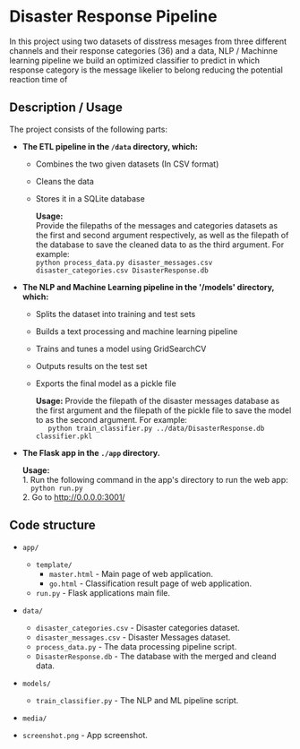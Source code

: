 # Disaster Response Pipeline 

In this project using two datasets of disstress mesages from three different channels and their response categories (36) and a data, NLP / Machinne learning pipeline we build an optimized classifier to predict in which response category is the message likelier to belong reducing the potential reaction time of 


## Description / Usage

The project consists of the following parts:

- **The ETL pipeline in the `/data` directory, which:**

	* Combines the two given datasets (In CSV  format)
	* Cleans the data
	* Stores it in a SQLite database
	
		**Usage:**    
			Provide the filepaths of the messages and categories datasets as the first and second argument respectively, as well as the filepath of the database to save the cleaned data to as the third argument. For example:    
			```
			python process_data.py disaster_messages.csv disaster_categories.csv DisasterResponse.db
            ```



- **The NLP and Machine Learning pipeline in the '/models' directory, which:**

	* Splits the dataset into training and test sets
	* Builds a text processing and machine learning pipeline
	* Trains and tunes a model using GridSearchCV
	* Outputs results on the test set
	* Exports the final model as a pickle file  

		**Usage:** 
			Provide the filepath of the disaster messages database as the first argument and the filepath of the pickle file to save the model to as the second argument. For example:    
			```   
			 python train_classifier.py ../data/DisasterResponse.db classifier.pkl
			 ```


- **The Flask app in the `./app` directory.**

	**Usage:**   
		1. Run the following command in the app's directory to run the web app:   
		```  
		python run.py   
		```   
		2. Go to http://0.0.0.0:3001/   


## Code structure

- `app/`
  - `template/`
    - `master.html`  -  Main page of web application.
    - `go.html`  -  Classification result page of web application.
  - `run.py`  - Flask applications main file.

- `data/`
  - `disaster_categories.csv`  - Disaster categories dataset.
  - `disaster_messages.csv`  - Disaster Messages dataset.
  - `process_data.py` - The data processing pipeline script.
  - `DisasterResponse.db`   - The database with the merged and cleand data.

- `models/`
  - `train_classifier.py` - The NLP and ML pipeline script.

 - `media/`
  - `screenshot.png` - App screenshot.
  



